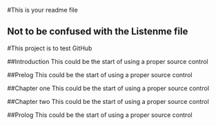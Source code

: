 #This is your readme file

## Not to be confused with the Listenme file

#This project is to test GitHub

##Introduction
This could be the start of using a proper source control

##Prelog
This could be the start of using a proper source control

##Chapter one
This could be the start of using a proper source control

##Chapter two
This could be the start of using a proper source control

##Prolog
This could be the start of using a proper source control